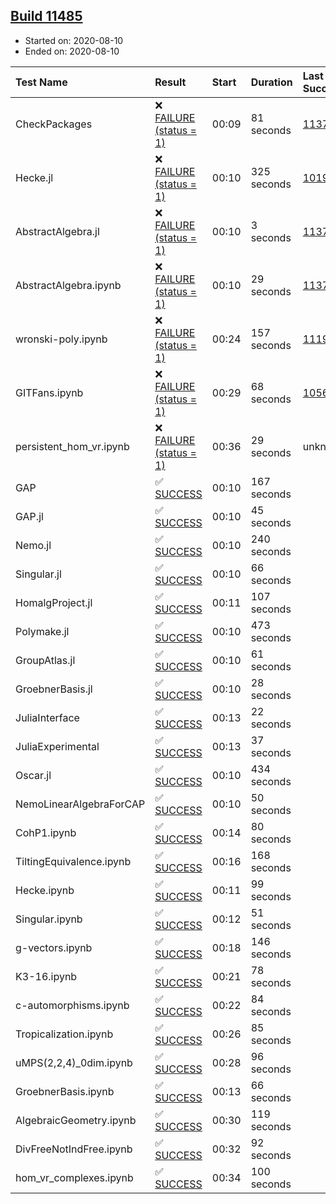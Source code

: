 ## [Build 11485](https://oscarci.mathematik.uni-kl.de/job/oscar/11485/)

* Started on: 2020-08-10
* Ended on: 2020-08-10

| Test Name    | Result | Start | Duration | Last Success | First Failure |
|:-------------|:-------|:------|:---------|:-------------|:--------------|
| CheckPackages | ❌ [FAILURE (status = 1)](https://oscarci.mathematik.uni-kl.de/job/oscar/11485/artifact/logs/build-11485/CheckPackages.log) | 00:09 | 81 seconds | [11376](https://oscarci.mathematik.uni-kl.de/job/oscar/11376/) | [11377](https://oscarci.mathematik.uni-kl.de/job/oscar/11377/) |
| Hecke.jl | ❌ [FAILURE (status = 1)](https://oscarci.mathematik.uni-kl.de/job/oscar/11485/artifact/logs/build-11485/Hecke.jl.log) | 00:10 | 325 seconds | [10197](https://oscarci.mathematik.uni-kl.de/job/oscar/10197/) | [10198](https://oscarci.mathematik.uni-kl.de/job/oscar/10198/) |
| AbstractAlgebra.jl | ❌ [FAILURE (status = 1)](https://oscarci.mathematik.uni-kl.de/job/oscar/11485/artifact/logs/build-11485/AbstractAlgebra.jl.log) | 00:10 | 3 seconds | [11376](https://oscarci.mathematik.uni-kl.de/job/oscar/11376/) | [11377](https://oscarci.mathematik.uni-kl.de/job/oscar/11377/) |
| AbstractAlgebra.ipynb | ❌ [FAILURE (status = 1)](https://oscarci.mathematik.uni-kl.de/job/oscar/11485/artifact/logs/build-11485/AbstractAlgebra.ipynb.log) | 00:10 | 29 seconds | [11376](https://oscarci.mathematik.uni-kl.de/job/oscar/11376/) | [11377](https://oscarci.mathematik.uni-kl.de/job/oscar/11377/) |
| wronski-poly.ipynb | ❌ [FAILURE (status = 1)](https://oscarci.mathematik.uni-kl.de/job/oscar/11485/artifact/logs/build-11485/wronski-poly.ipynb.log) | 00:24 | 157 seconds | [11192](https://oscarci.mathematik.uni-kl.de/job/oscar/11192/) | [11193](https://oscarci.mathematik.uni-kl.de/job/oscar/11193/) |
| GITFans.ipynb | ❌ [FAILURE (status = 1)](https://oscarci.mathematik.uni-kl.de/job/oscar/11485/artifact/logs/build-11485/GITFans.ipynb.log) | 00:29 | 68 seconds | [10566](https://oscarci.mathematik.uni-kl.de/job/oscar/10566/) | [10567](https://oscarci.mathematik.uni-kl.de/job/oscar/10567/) |
| persistent_hom_vr.ipynb | ❌ [FAILURE (status = 1)](https://oscarci.mathematik.uni-kl.de/job/oscar/11485/artifact/logs/build-11485/persistent_hom_vr.ipynb.log) | 00:36 | 29 seconds | unknown | unknown |
| GAP | ✅ [SUCCESS](https://oscarci.mathematik.uni-kl.de/job/oscar/11485/artifact/logs/build-11485/GAP.log) | 00:10 | 167 seconds |  |  |
| GAP.jl | ✅ [SUCCESS](https://oscarci.mathematik.uni-kl.de/job/oscar/11485/artifact/logs/build-11485/GAP.jl.log) | 00:10 | 45 seconds |  |  |
| Nemo.jl | ✅ [SUCCESS](https://oscarci.mathematik.uni-kl.de/job/oscar/11485/artifact/logs/build-11485/Nemo.jl.log) | 00:10 | 240 seconds |  |  |
| Singular.jl | ✅ [SUCCESS](https://oscarci.mathematik.uni-kl.de/job/oscar/11485/artifact/logs/build-11485/Singular.jl.log) | 00:10 | 66 seconds |  |  |
| HomalgProject.jl | ✅ [SUCCESS](https://oscarci.mathematik.uni-kl.de/job/oscar/11485/artifact/logs/build-11485/HomalgProject.jl.log) | 00:11 | 107 seconds |  |  |
| Polymake.jl | ✅ [SUCCESS](https://oscarci.mathematik.uni-kl.de/job/oscar/11485/artifact/logs/build-11485/Polymake.jl.log) | 00:10 | 473 seconds |  |  |
| GroupAtlas.jl | ✅ [SUCCESS](https://oscarci.mathematik.uni-kl.de/job/oscar/11485/artifact/logs/build-11485/GroupAtlas.jl.log) | 00:10 | 61 seconds |  |  |
| GroebnerBasis.jl | ✅ [SUCCESS](https://oscarci.mathematik.uni-kl.de/job/oscar/11485/artifact/logs/build-11485/GroebnerBasis.jl.log) | 00:10 | 28 seconds |  |  |
| JuliaInterface | ✅ [SUCCESS](https://oscarci.mathematik.uni-kl.de/job/oscar/11485/artifact/logs/build-11485/JuliaInterface.log) | 00:13 | 22 seconds |  |  |
| JuliaExperimental | ✅ [SUCCESS](https://oscarci.mathematik.uni-kl.de/job/oscar/11485/artifact/logs/build-11485/JuliaExperimental.log) | 00:13 | 37 seconds |  |  |
| Oscar.jl | ✅ [SUCCESS](https://oscarci.mathematik.uni-kl.de/job/oscar/11485/artifact/logs/build-11485/Oscar.jl.log) | 00:10 | 434 seconds |  |  |
| NemoLinearAlgebraForCAP | ✅ [SUCCESS](https://oscarci.mathematik.uni-kl.de/job/oscar/11485/artifact/logs/build-11485/NemoLinearAlgebraForCAP.log) | 00:10 | 50 seconds |  |  |
| CohP1.ipynb | ✅ [SUCCESS](https://oscarci.mathematik.uni-kl.de/job/oscar/11485/artifact/logs/build-11485/CohP1.ipynb.log) | 00:14 | 80 seconds |  |  |
| TiltingEquivalence.ipynb | ✅ [SUCCESS](https://oscarci.mathematik.uni-kl.de/job/oscar/11485/artifact/logs/build-11485/TiltingEquivalence.ipynb.log) | 00:16 | 168 seconds |  |  |
| Hecke.ipynb | ✅ [SUCCESS](https://oscarci.mathematik.uni-kl.de/job/oscar/11485/artifact/logs/build-11485/Hecke.ipynb.log) | 00:11 | 99 seconds |  |  |
| Singular.ipynb | ✅ [SUCCESS](https://oscarci.mathematik.uni-kl.de/job/oscar/11485/artifact/logs/build-11485/Singular.ipynb.log) | 00:12 | 51 seconds |  |  |
| g-vectors.ipynb | ✅ [SUCCESS](https://oscarci.mathematik.uni-kl.de/job/oscar/11485/artifact/logs/build-11485/g-vectors.ipynb.log) | 00:18 | 146 seconds |  |  |
| K3-16.ipynb | ✅ [SUCCESS](https://oscarci.mathematik.uni-kl.de/job/oscar/11485/artifact/logs/build-11485/K3-16.ipynb.log) | 00:21 | 78 seconds |  |  |
| c-automorphisms.ipynb | ✅ [SUCCESS](https://oscarci.mathematik.uni-kl.de/job/oscar/11485/artifact/logs/build-11485/c-automorphisms.ipynb.log) | 00:22 | 84 seconds |  |  |
| Tropicalization.ipynb | ✅ [SUCCESS](https://oscarci.mathematik.uni-kl.de/job/oscar/11485/artifact/logs/build-11485/Tropicalization.ipynb.log) | 00:26 | 85 seconds |  |  |
| uMPS(2,2,4)_0dim.ipynb | ✅ [SUCCESS](https://oscarci.mathematik.uni-kl.de/job/oscar/11485/artifact/logs/build-11485/uMPS-2-2-4-_0dim.ipynb.log) | 00:28 | 96 seconds |  |  |
| GroebnerBasis.ipynb | ✅ [SUCCESS](https://oscarci.mathematik.uni-kl.de/job/oscar/11485/artifact/logs/build-11485/GroebnerBasis.ipynb.log) | 00:13 | 66 seconds |  |  |
| AlgebraicGeometry.ipynb | ✅ [SUCCESS](https://oscarci.mathematik.uni-kl.de/job/oscar/11485/artifact/logs/build-11485/AlgebraicGeometry.ipynb.log) | 00:30 | 119 seconds |  |  |
| DivFreeNotIndFree.ipynb | ✅ [SUCCESS](https://oscarci.mathematik.uni-kl.de/job/oscar/11485/artifact/logs/build-11485/DivFreeNotIndFree.ipynb.log) | 00:32 | 92 seconds |  |  |
| hom_vr_complexes.ipynb | ✅ [SUCCESS](https://oscarci.mathematik.uni-kl.de/job/oscar/11485/artifact/logs/build-11485/hom_vr_complexes.ipynb.log) | 00:34 | 100 seconds |  |  |
